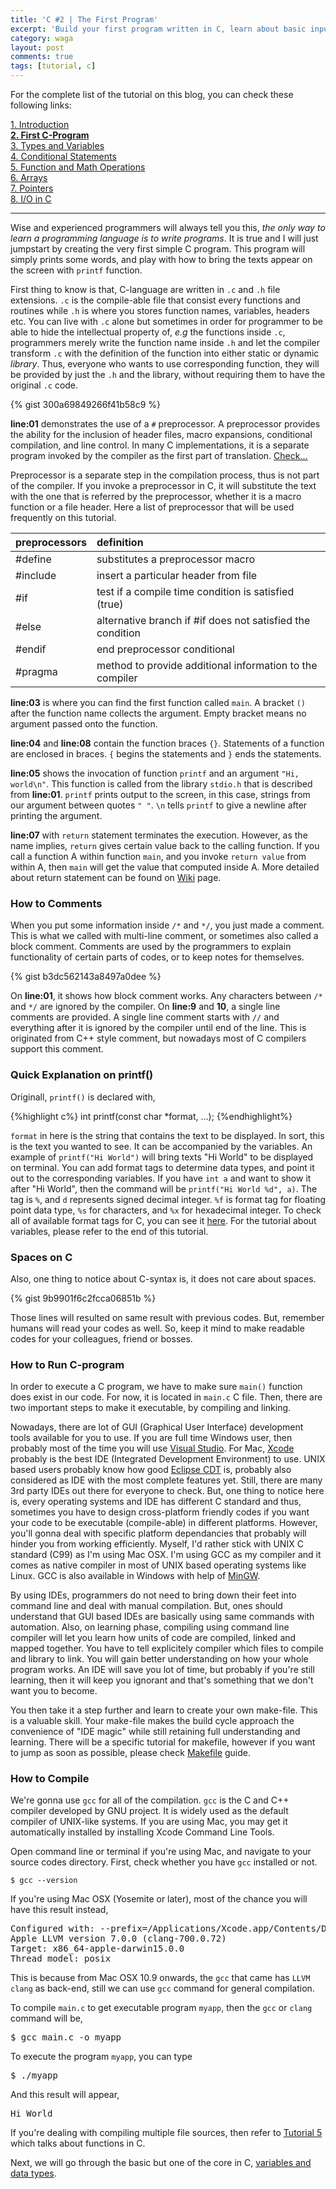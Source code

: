 ```yaml
---
title: 'C #2 | The First Program'
excerpt: 'Build your first program written in C, learn about basic input output and how to include library.'
category: waga
layout: post
comments: true
tags: [tutorial, c]
---
```


For the complete list of the tutorial on this blog, you can check these following links:

[1. Introduction][00] <br>
[**2. First C-Program**][02] <br>
[3. Types and Variables][03] <br>
[4. Conditional Statements][04] <br>
[5. Function and Math Operations][05] <br>
[6. Arrays][06] <br>
[7. Pointers][07] <br>
[8. I/O in C][08] <br>

-----

Wise and experienced programmers will always tell you this, *the only way to learn a programming language is to write programs*. It is true and I will just jumpstart by creating the very first simple C program. This program will simply prints some words, and play with how to bring the texts appear on the screen with `printf` function.

First thing to know is that, C-language are written in `.c` and `.h` file extensions. `.c` is the compile-able file that consist every functions and routines while `.h` is where you stores function names, variables, headers etc. You can live with `.c` alone but sometimes in order for programmer to be able to hide the intellectual property of, *e.g* the functions inside `.c`, programmers  merely write the function name inside `.h` and let the compiler transform `.c` with the definition of the function into either static or dynamic *library*. Thus, everyone who wants to use corresponding function, they will be provided by just the `.h` and the library, without requiring them to have the original `.c` code.

{% gist 300a69849266f41b58c9 %}

**line:01** demonstrates the use of a `#` preprocessor. A preprocessor provides the ability for the inclusion of header files, macro expansions, conditional compilation, and line control. In many C implementations, it is a separate program invoked by the compiler as the first part of translation. [Check...][1]

Preprocessor is a separate step in the compilation process, thus is not part of the compiler. If you invoke a preprocessor in C, it will substitute the text with the one that is referred by the preprocessor, whether it is a macro function or a file header. Here a list of preprocessor that will be used frequently on this tutorial.


| **preprocessors** | **definition** |
|:------------------|:---------------------------|
| #define 			| substitutes a preprocessor macro |
| #include 			| insert a particular header from file |
| #if 				| test if a compile time condition is satisfied (true) |
| #else 			| alternative branch if #if does not satisfied the condition |
| #endif 			| end preprocessor conditional |
| #pragma 			| method to provide additional information to the compiler |


**line:03** is where you can find the first function called `main`. A bracket `()` after the function name collects the argument. Empty bracket means no argument passed onto the function.

**line:04** and **line:08** contain the function braces `{}`. Statements of a function are enclosed in braces. `{` begins the statements and `}` ends the statements.

**line:05** shows the invocation of function `printf` and an argument `"Hi, world\n"`. This function is called from the library `stdio.h` that is described from **line:01**. `printf` prints output to the screen, in this case, strings from our argument between quotes `" "`. `\n` tells `printf` to give a newline after printing the argument.

**line:07** with `return` statement terminates the execution. However, as the name implies, `return` gives certain value back to the calling function. If you call a function A within function `main`, and you invoke `return value` from within A, then `main` will get the value that computed inside A. More detailed about return statement can be found on [Wiki][2] page.

### How to Comments

When you put some information inside `/*` and `*/`, you just made a comment. This is what we called with multi-line comment, or sometimes also called a block comment. Comments are used by the programmers to explain functionality of certain parts of codes, or to keep notes for themselves.

{% gist b3dc562143a8497a0dee %}

On **line:01**, it shows how block comment works. Any characters between `/*` and `*/` are ignored by the compiler. On **line:9** and **10**, a single line comments are provided. A single line comment starts with `//` and everything after it is ignored by the compiler until end of the line. This is originated from C++ style comment, but nowadays most of C compilers support this comment.


### Quick Explanation on printf()

Originall, `printf()` is declared with,

{%highlight c%}
int printf(const char *format, ...);
{%endhighlight%}

`format` in here is the string that contains the text to be displayed. In sort, this is the text you wanted to see. It can be accompanied by the variables. An example of `printf("Hi World")` will bring texts "Hi World" to be displayed on terminal. You can add format tags to determine data types, and point it out to the corresponding variables. If you have `int a` and want to show it after "Hi World", then the command will be `printf("Hi World %d", a)`. The tag is `%`, and `d` represents signed decimal integer. `%f` is format tag for floating point data type, `%s` for characters, and `%x` for hexadecimal integer. To check all of available format tags for C, you can see it [here][4]. For the tutorial about variables, please refer to the end of this tutorial.

### Spaces on C

Also, one thing to notice about C-syntax is, it does not care about spaces.

{% gist 9b9901f6c2fcca06851b %}

Those lines will resulted on same result with previous codes. But, remember humans will read your codes as well. So, keep it mind to make readable codes for your colleagues, friend or bosses.

### How to Run C-program

In order to execute a C program, we have to make sure `main()` function does exist in our code. For now, it is located in `main.c` C file. Then, there are two important steps to make it executable, by compiling and linking.

Nowadays, there are lot of GUI (Graphical User Interface) development tools available for you to use. If you are full time Windows user, then probably most of the time you will use [Visual Studio][vs]. For Mac, [Xcode][xc] probably is the best IDE (Integrated Development Environment) to use. UNIX based users probably know how good [Eclipse CDT][ec] is, probably also considered as IDE with the most complete features yet. Still, there are many 3rd party IDEs out there for everyone to check. But, one thing to notice here is, every operating systems and IDE has different C standard and thus, sometimes you have to design cross-platform friendly codes if you want your code to be executable (compile-able) in different platforms. However, you'll gonna deal with specific platform dependancies that probably will hinder you from working efficiently. Myself, I'd rather stick with UNIX C standard (C99) as I'm using Mac OSX. I'm using GCC as my compiler and it comes as native compiler in most of UNIX based operating systems like Linux. GCC is also available in Windows with help of [MinGW][gw].

By using IDEs, programmers do not need to bring down their feet into command line and deal with manual compilation. But, ones should understand that GUI based IDEs are basically using same commands with automation. Also, on learning phase, compiling using command line compiler will let you learn how units of code are compiled, linked and mapped together. You have to tell explicitely compiler which files to compile and library to link. You will gain better understanding on how your whole program works. An IDE will save you lot of time, but probably if you're still learning, then it will keep you ignorant and that's something that we don't want you to become.

You then take it a step further and learn to create your own make-file. This is a valuable skill. Your make-file makes the build cycle approach the convenience of "IDE magic" while still retaining full understanding and learning. There will be a specific tutorial for makefile, however if you want to jump as soon as possible, please check [Makefile][mk] guide.

### How to Compile

We're gonna use `gcc` for all of the compilation. `gcc` is the C and C++ compiler developed by GNU project. It is widely used as the default compiler of UNIX-like systems. If you are using Mac, you may get it automatically installed by installing Xcode Command Line Tools.

Open command line or terminal if you're using Mac, and navigate to your source codes directory. First, check whether you have `gcc` installed or not.

```
$ gcc --version
```

If you're using Mac OSX (Yosemite or later), most of the chance you will have this result instead,

<pre>
Configured with: --prefix=/Applications/Xcode.app/Contents/Developer/usr --with-gxx-include-dir=/usr/include/c++/4.2.1
Apple LLVM version 7.0.0 (clang-700.0.72)
Target: x86_64-apple-darwin15.0.0
Thread model: posix
</pre>

This is because from Mac OSX 10.9 onwards, the `gcc` that came has `LLVM clang` as back-end, still we can use `gcc` command for general compilation.

To compile `main.c` to get executable program `myapp`, then the `gcc` or `clang` command will be,

<pre>
$ gcc main.c -o myapp
</pre>

To execute the program `myapp`, you can type

<pre>
$ ./myapp
</pre>

And this result will appear,

<pre>
Hi World
</pre>

If you're dealing with compiling multiple file sources, then refer to [Tutorial 5][tu] which talks about functions in C.


Next, we will go through the basic but one of the core in C, [variables and data types][3].

[1]: https://en.wikipedia.org/wiki/C_preprocessor
[2]: https://en.wikipedia.org/wiki/Return_statement
[3]: http://yanuartadityan.github.com/tutorial/c-tutor-3
[4]: http://www.tutorialspoint.com/c_standard_library/c_function_printf.htm
[vs]: https://www.visualstudio.com
[xc]: https://developer.apple.com/xcode/
[ec]: https://eclipse.org/cdt/
[gw]: http://www.mingw.org
[mk]: http://mrbook.org/blog/tutorials/make/
[tu]: http://yanuartadityan.github.io/waga/c-tutor-5

[00]: http://yanuartadityan.github.io/tutorial/c-tutor-1
[02]: http://yanuartadityan.github.io/waga/c-tutor-2
[03]: http://yanuartadityan.github.io/waga/c-tutor-3
[04]: http://yanuartadityan.github.io/waga/c-tutor-4
[05]: http://yanuartadityan.github.io/waga/c-tutor-5
[06]: http://yanuartadityan.github.io/waga/c-tutor-6
[07]: http://yanuartadityan.github.io/waga/c-tutor-7
[08]: http://yanuartadityan.github.io/waga/c-tutor-8
